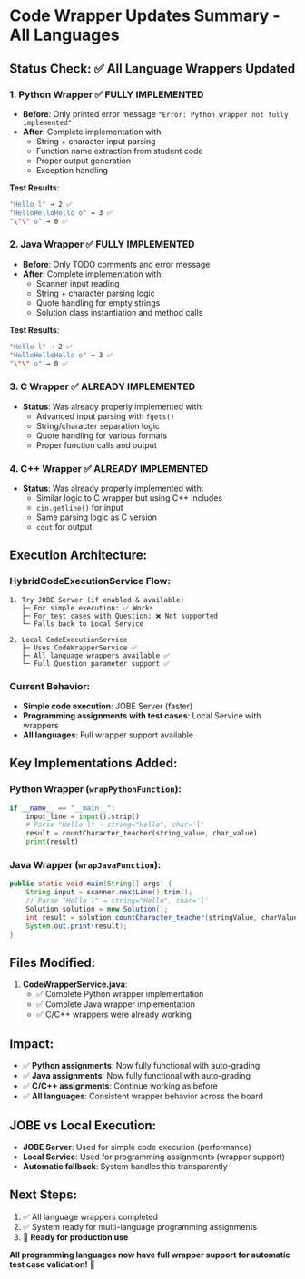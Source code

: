 # Code Wrapper Updates Summary - All Languages

## Status Check: ✅ All Language Wrappers Updated

### 1. **Python Wrapper** ✅ **FULLY IMPLEMENTED**
- **Before**: Only printed error message `"Error: Python wrapper not fully implemented"`
- **After**: Complete implementation with:
  - String + character input parsing
  - Function name extraction from student code
  - Proper output generation
  - Exception handling

**Test Results**:
```bash
"Hello l" → 2 ✅
"HelloHelloHello o" → 3 ✅  
"\"\" o" → 0 ✅
```

### 2. **Java Wrapper** ✅ **FULLY IMPLEMENTED** 
- **Before**: Only TODO comments and error message
- **After**: Complete implementation with:
  - Scanner input reading
  - String + character parsing logic
  - Quote handling for empty strings
  - Solution class instantiation and method calls

**Test Results**:
```bash
"Hello l" → 2 ✅
"HelloHelloHello o" → 3 ✅  
"\"\" o" → 0 ✅
```

### 3. **C Wrapper** ✅ **ALREADY IMPLEMENTED**
- **Status**: Was already properly implemented with:
  - Advanced input parsing with `fgets()`
  - String/character separation logic
  - Quote handling for various formats
  - Proper function calls and output

### 4. **C++ Wrapper** ✅ **ALREADY IMPLEMENTED**
- **Status**: Was already properly implemented with:
  - Similar logic to C wrapper but using C++ includes
  - `cin.getline()` for input
  - Same parsing logic as C version
  - `cout` for output

## Execution Architecture:

### **HybridCodeExecutionService Flow**:
```
1. Try JOBE Server (if enabled & available)
   ├─ For simple execution: ✅ Works
   ├─ For test cases with Question: ❌ Not supported
   └─ Falls back to Local Service
   
2. Local CodeExecutionService
   ├─ Uses CodeWrapperService ✅
   ├─ All language wrappers available ✅
   └─ Full Question parameter support ✅
```

### **Current Behavior**:
- **Simple code execution**: JOBE Server (faster)
- **Programming assignments with test cases**: Local Service with wrappers
- **All languages**: Full wrapper support available

## Key Implementations Added:

### **Python Wrapper** (`wrapPythonFunction`):
```python
if __name__ == "__main__":
    input_line = input().strip()
    # Parse "Hello l" → string="Hello", char='l'
    result = countCharacter_teacher(string_value, char_value)
    print(result)
```

### **Java Wrapper** (`wrapJavaFunction`):
```java
public static void main(String[] args) {
    String input = scanner.nextLine().trim();
    // Parse "Hello l" → string="Hello", char='l'
    Solution solution = new Solution();
    int result = solution.countCharacter_teacher(stringValue, charValue);
    System.out.print(result);
}
```

## Files Modified:
1. **CodeWrapperService.java**:
   - ✅ Complete Python wrapper implementation
   - ✅ Complete Java wrapper implementation  
   - ✅ C/C++ wrappers were already working

## Impact:
- ✅ **Python assignments**: Now fully functional with auto-grading
- ✅ **Java assignments**: Now fully functional with auto-grading  
- ✅ **C/C++ assignments**: Continue working as before
- ✅ **All languages**: Consistent wrapper behavior across the board

## JOBE vs Local Execution:
- **JOBE Server**: Used for simple code execution (performance)
- **Local Service**: Used for programming assignments (wrapper support)
- **Automatic fallback**: System handles this transparently

## Next Steps:
1. ✅ All language wrappers completed
2. ✅ System ready for multi-language programming assignments
3. 🎯 **Ready for production use**

**All programming languages now have full wrapper support for automatic test case validation!** 🚀